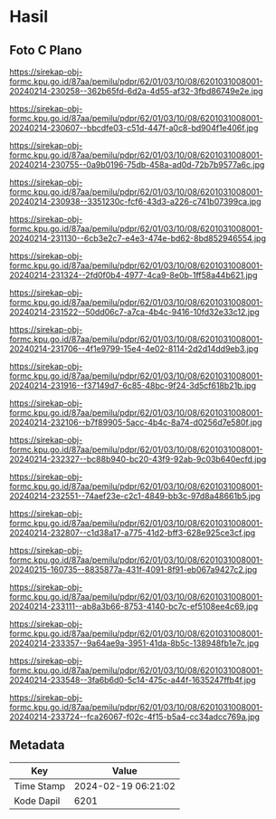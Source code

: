 # Hasil

## Foto C Plano

https://sirekap-obj-formc.kpu.go.id/87aa/pemilu/pdpr/62/01/03/10/08/6201031008001-20240214-230258--362b65fd-6d2a-4d55-af32-3fbd86749e2e.jpg

https://sirekap-obj-formc.kpu.go.id/87aa/pemilu/pdpr/62/01/03/10/08/6201031008001-20240214-230607--bbcdfe03-c51d-447f-a0c8-bd904f1e406f.jpg

https://sirekap-obj-formc.kpu.go.id/87aa/pemilu/pdpr/62/01/03/10/08/6201031008001-20240214-230755--0a9b0196-75db-458a-ad0d-72b7b9577a6c.jpg

https://sirekap-obj-formc.kpu.go.id/87aa/pemilu/pdpr/62/01/03/10/08/6201031008001-20240214-230938--3351230c-fcf6-43d3-a226-c741b07399ca.jpg

https://sirekap-obj-formc.kpu.go.id/87aa/pemilu/pdpr/62/01/03/10/08/6201031008001-20240214-231130--6cb3e2c7-e4e3-474e-bd62-8bd852946554.jpg

https://sirekap-obj-formc.kpu.go.id/87aa/pemilu/pdpr/62/01/03/10/08/6201031008001-20240214-231324--2fd0f0b4-4977-4ca9-8e0b-1ff58a44b621.jpg

https://sirekap-obj-formc.kpu.go.id/87aa/pemilu/pdpr/62/01/03/10/08/6201031008001-20240214-231522--50dd06c7-a7ca-4b4c-9416-10fd32e33c12.jpg

https://sirekap-obj-formc.kpu.go.id/87aa/pemilu/pdpr/62/01/03/10/08/6201031008001-20240214-231706--4f1e9799-15e4-4e02-8114-2d2d14dd9eb3.jpg

https://sirekap-obj-formc.kpu.go.id/87aa/pemilu/pdpr/62/01/03/10/08/6201031008001-20240214-231916--f37149d7-6c85-48bc-9f24-3d5cf618b21b.jpg

https://sirekap-obj-formc.kpu.go.id/87aa/pemilu/pdpr/62/01/03/10/08/6201031008001-20240214-232106--b7f89905-5acc-4b4c-8a74-d0256d7e580f.jpg

https://sirekap-obj-formc.kpu.go.id/87aa/pemilu/pdpr/62/01/03/10/08/6201031008001-20240214-232327--bc88b940-bc20-43f9-92ab-9c03b640ecfd.jpg

https://sirekap-obj-formc.kpu.go.id/87aa/pemilu/pdpr/62/01/03/10/08/6201031008001-20240214-232551--74aef23e-c2c1-4849-bb3c-97d8a48661b5.jpg

https://sirekap-obj-formc.kpu.go.id/87aa/pemilu/pdpr/62/01/03/10/08/6201031008001-20240214-232807--c1d38a17-a775-41d2-bff3-628e925ce3cf.jpg

https://sirekap-obj-formc.kpu.go.id/87aa/pemilu/pdpr/62/01/03/10/08/6201031008001-20240215-160735--8835877a-431f-4091-8f91-eb067a9427c2.jpg

https://sirekap-obj-formc.kpu.go.id/87aa/pemilu/pdpr/62/01/03/10/08/6201031008001-20240214-233111--ab8a3b66-8753-4140-bc7c-ef5108ee4c69.jpg

https://sirekap-obj-formc.kpu.go.id/87aa/pemilu/pdpr/62/01/03/10/08/6201031008001-20240214-233357--9a64ae9a-3951-41da-8b5c-138948fb1e7c.jpg

https://sirekap-obj-formc.kpu.go.id/87aa/pemilu/pdpr/62/01/03/10/08/6201031008001-20240214-233548--3fa6b6d0-5c14-475c-a44f-1635247ffb4f.jpg

https://sirekap-obj-formc.kpu.go.id/87aa/pemilu/pdpr/62/01/03/10/08/6201031008001-20240214-233724--fca26067-f02c-4f15-b5a4-cc34adcc769a.jpg


## Metadata

| Key        | Value               |
| ---------- | ------------------- |
| Time Stamp | 2024-02-19 06:21:02 |
| Kode Dapil | 6201                |



